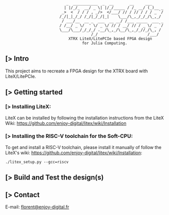                                _  ___________  _  __       __     ___
                              | |/_/_  __/ _ \| |/_/_____ / /_ __/ (_)__ _
                             _>  <  / / / , _/>  </___/ // / // / / / _ `/
                            /_/|_|_/_/ /_/|_/_/|_|    \___/\_,_/_/_/\_,_/
                             / ___/__  __ _  ___  __ __/ /___ _____  ___ _
                            / /__/ _ \/  ' \/ _ \/ // / __/ // / _ \/ _ `/
                            \___/\___/_/_/_/ .__/\_,_/\__/\_,_/_//_/\_, /
                                          /_/                      /___/
                                XTRX LiteX/LitePCIe based FPGA design
                                      for Julia Computing.

[> Intro
--------

This project aims to recreate a FPGA design for the XTRX board with LiteX/LitePCIe.

[> Getting started
------------------
### [> Installing LiteX:

LiteX can be installed by following the installation instructions from the LiteX Wiki: https://github.com/enjoy-digital/litex/wiki/Installation

### [> Installing the RISC-V toolchain for the Soft-CPU:

To get and install a RISC-V toolchain, please install it manually of follow the LiteX's wiki: https://github.com/enjoy-digital/litex/wiki/Installation:
````
./litex_setup.py --gcc=riscv
````

[> Build and Test the design(s)
---------------------------------


[> Contact
-------------
E-mail: florent@enjoy-digital.fr